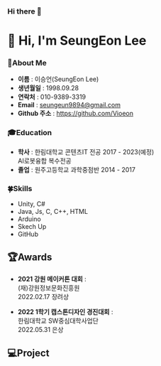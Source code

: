 ### Hi there 👋

<!--
**Vioeon/Vioeon** is a ✨ _special_ ✨ repository because its `README.md` (this file) appears on your GitHub profile.

Here are some ideas to get you started:

- 🔭 I’m currently working on ...
- 🌱 I’m currently learning ...
- 👯 I’m looking to collaborate on ...
- 🤔 I’m looking for help with ...
- 💬 Ask me about ...
- 📫 How to reach me: ...
- 😄 Pronouns: ...
- ⚡ Fun fact: ...
-->

<h1 align="left">👋 Hi, I'm SeungEon Lee</h1>

### :raised_hands:About Me
- **이름** : 이승언(SeungEon Lee) <br>
- **생년월일** : 1998.09.28 <br>
- **연락처** : 010-9389-3319
- **Email** : seungeun9894@gmail.com
- **Github 주소** : https://github.com/Vioeon

### :mortar_board:Education
- **학사** : 한림대학교 콘텐츠IT 전공  2017 - 2023(예정) <br>
             AI로봇융합 복수전공 <br>
- **졸업** : 원주고등학교 과학중점반   2014 - 2017 <br>

### :four_leaf_clover:Skills
- Unity, C#
- Java, Js, C, C++, HTML
- Arduino
- Skech Up
- GitHub

## :trophy:Awards
- **2021 강원 메이커톤 대회** :  <br>
  (재)강원정보문화진흥원 <br>
  2022.02.17 장려상 <br>

- **2022 1학기 캡스톤디자인 경진대회** :  <br>
  한림대학교 SW중심대학사업단 <br>
  2022.05.31 은상 <br>

## :computer:Project

